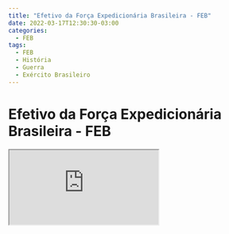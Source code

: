```yaml
---
title: "Efetivo da Força Expedicionária Brasileira - FEB"
date: 2022-03-17T12:30:30-03:00
categories:
  - FEB
tags:
  - FEB
  - História
  - Guerra
  - Exército Brasileiro
---
```


# Efetivo da Força Expedicionária Brasileira - FEB #


<iframe src="https://docs.google.com/spreadsheets/d/e/2PACX-1vTB-uVXeVTvg2PX6rxlXrwowKomwKKVFrK-sdBAgmjvKLT-J_PqQ1efoKu7YbnM5kZCBpT-nr8zmfRo/pubhtml?widget=false&amp;headers=false"></iframe>
